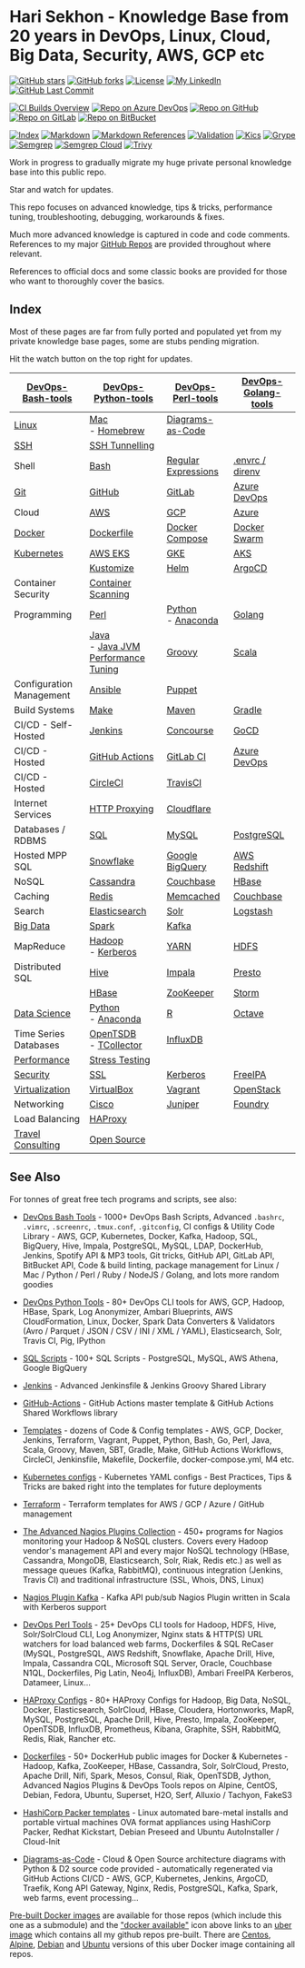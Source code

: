 # Hari Sekhon - Knowledge Base from 20 years in DevOps, Linux, Cloud, Big Data, Security, AWS, GCP etc

[![GitHub stars](https://img.shields.io/github/stars/HariSekhon/Knowledge-Base?logo=github)](https://github.com/HariSekhon/Knowledge-Base/stargazers)
[![GitHub forks](https://img.shields.io/github/forks/HariSekhon/Knowledge-Base?logo=github)](https://github.com/HariSekhon/Knowledge-Base/network)
[![License](https://img.shields.io/badge/license-MIT-green)](https://github.com/HariSekhon/Knowledge-Base/blob/master/LICENSE)
[![My LinkedIn](https://img.shields.io/badge/LinkedIn%20Profile-HariSekhon-blue?logo=linkedin)](https://www.linkedin.com/in/HariSekhon/)
[![GitHub Last Commit](https://img.shields.io/github/last-commit/HariSekhon/Knowledge-Base?logo=github)](https://github.com/HariSekhon/Knowledge-Base/commits/master)

[![CI Builds Overview](https://img.shields.io/badge/CI%20Builds-Overview%20Page-blue?logo=circleci)](https://harisekhon.github.io/CI-CD/)
[![Repo on Azure DevOps](https://img.shields.io/badge/repo-Azure%20DevOps-0078D7?logo=azure%20devops)](https://dev.azure.com/HariSekhon/GitHub/_git/Docs)
[![Repo on GitHub](https://img.shields.io/badge/repo-GitHub-2088FF?logo=github)](https://github.com/HariSekhon/Knowledge-Base)
[![Repo on GitLab](https://img.shields.io/badge/repo-GitLab-FCA121?logo=gitlab)](https://gitlab.com/HariSekhon/Knowledge-Base)
[![Repo on BitBucket](https://img.shields.io/badge/repo-BitBucket-0052CC?logo=bitbucket)](https://bitbucket.org/HariSekhon/Knowledge-Base)

[![Index](https://github.com/HariSekhon/Knowledge-Base/actions/workflows/index.yaml/badge.svg)](https://github.com/HariSekhon/Knowledge-Base/actions/workflows/index.yaml)
[![Markdown](https://github.com/HariSekhon/Knowledge-Base/actions/workflows/markdown.yaml/badge.svg)](https://github.com/HariSekhon/Knowledge-Base/actions/workflows/markdown.yaml)
[![Markdown References](https://github.com/HariSekhon/Knowledge-Base/actions/workflows/markdown_references.yaml/badge.svg)](https://github.com/HariSekhon/Knowledge-Base/actions/workflows/markdown_references.yaml)
[![Validation](https://github.com/HariSekhon/Knowledge-Base/actions/workflows/validate.yaml/badge.svg)](https://github.com/HariSekhon/Knowledge-Base/actions/workflows/validate.yaml)
[![Kics](https://github.com/HariSekhon/Knowledge-Base/actions/workflows/kics.yaml/badge.svg)](https://github.com/HariSekhon/Knowledge-Base/actions/workflows/kics.yaml)
[![Grype](https://github.com/HariSekhon/Knowledge-Base/actions/workflows/grype.yaml/badge.svg)](https://github.com/HariSekhon/Knowledge-Base/actions/workflows/grype.yaml)
[![Semgrep](https://github.com/HariSekhon/Knowledge-Base/actions/workflows/semgrep.yaml/badge.svg)](https://github.com/HariSekhon/Knowledge-Base/actions/workflows/semgrep.yaml)
[![Semgrep Cloud](https://github.com/HariSekhon/Knowledge-Base/actions/workflows/semgrep-cloud.yaml/badge.svg)](https://github.com/HariSekhon/Knowledge-Base/actions/workflows/semgrep-cloud.yaml)
[![Trivy](https://github.com/HariSekhon/Knowledge-Base/actions/workflows/trivy.yaml/badge.svg)](https://github.com/HariSekhon/Knowledge-Base/actions/workflows/trivy.yaml)

Work in progress to gradually migrate my huge private personal knowledge base into this public repo.

Star and watch for updates.

This repo focuses on advanced knowledge, tips & tricks, performance tuning, troubleshooting, debugging, workarounds &
fixes.

Much more advanced knowledge is captured in code and code comments. References to my major
[GitHub Repos](https://github.com/HariSekhon?tab=repositories&q=&type=&language=&sort=stargazers) are provided
throughout where relevant.

References to official docs and some classic books are provided for those who want to thoroughly cover the basics.

## Index

Most of these pages are far from fully ported and populated yet from my private knowledge base pages, some are stubs
pending migration.

Hit the watch button on the top right for updates.

| [DevOps-Bash-tools](devops-bash-tools.md) | [DevOps-Python-tools](devops-python-tools.md)                                        | [DevOps-Perl-tools](devops-perl-tools.md)         | [DevOps-Golang-tools](devops-golang-tools.md) |
|-------------------------------------------|--------------------------------------------------------------------------------------|---------------------------------------------------|-----------------------------------------------|
| [Linux](linux.md)                         | [Mac](mac.md)<br/>- [Homebrew](brew.md)                                              | [Diagrams-as-Code](diagrams.md)                   |                                               |                                         |
| [SSH](ssh.md)                             | [SSH Tunnelling](ssh-tunnelling.md)                                                  |                                                   |                                               |
| Shell                                     | [Bash](bash.md)                                                                      | [Regular Expressions](regex.md)                   | [.envrc / direnv](envrc.md)                   | [Editors](editors.md)                   |
| [Git](git.md)                             | [GitHub](github.md)                                                                  | [GitLab](gitlab.md)                               | [Azure DevOps](azure-devops.md)               | [Bitbucket](bitbucket.md)               |
| Cloud                                     | [AWS](aws.md)                                                                        | [GCP](gcp.md)                                     | [Azure](azure.md)                             | [Terraform](terraform.md)               |
| [Docker](docker.md)                       | [Dockerfile](dockerfile.md)                                                          | [Docker Compose](docker-compose.md)               | [Docker Swarm](docker-swarm.md)               | [Podman](podman.md)                     |
| [Kubernetes](kubernetes.md)               | [AWS EKS](eks.md)                                                                    | [GKE](gke.md)                                     | [AKS](aks.md)                                 |
|                                           | [Kustomize](kustomize.md)                                                            | [Helm](helm.md)                                   | [ArgoCD](argocd.md)                           | [Cert Manager](cert-manager.md)         |
| Container Security                        | [Container Scanning](container-scanning.md)                                          |
| Programming                               | [Perl](perl.md)                                                                      | [Python](python.md)<br/>- [Anaconda](anaconda.md) | [Golang](go.md)                               | [R](r.md)                               |
|                                           | [Java](java.md)<br/>  - [Java JVM Performance Tuning](java-jvm-performance-tuning.md) | [Groovy](groovy.md)                               | [Scala](scala.md)                             | [Regular Expressions](regex.md)
| Configuration Management                  | [Ansible](ansible.md)                                                                | [Puppet](puppet.md)                               |                                               |                                         |
| Build Systems                             | [Make](make.md)                                                                      | [Maven](maven.md)                                 | [Gradle](gradle.md)                           | [SBT](sbt.md)
| CI/CD - Self-Hosted                       | [Jenkins](jenkins.md)                                                                | [Concourse](concourse.md)                         | [GoCD](gocd.md)                               |
| CI/CD - Hosted                            | [GitHub Actions](github-actions.md)                                                  | [GitLab CI](gitlab-ci.md)                         | [Azure DevOps](azure-devops.md)               | [Bitbucket Pipelines](bitbucket.md)     |
| CI/CD - Hosted                            | [CircleCI](circleci.md)                                                              | [TravisCI](travis.md)                             |
| Internet Services                         | [HTTP Proxying](http-proxying.md)                                                    | [Cloudflare](cloudflare.md)                       |
| Databases / RDBMS                         | [SQL](sql.md)                                                                        | [MySQL](mysql.md)                                 | [PostgreSQL](postgres.md)                     | [Data Warehousing](data-warehousing.md) |
| Hosted MPP SQL                            | [Snowflake](snowflake.md)                                                            | [Google BigQuery](bigquery.md)                    | [AWS Redshift](redshift.md)                   |                                         | |
| NoSQL                                     | [Cassandra](cassandra.md)                                                            | [Couchbase](couchbase.md)                         | [HBase](hbase.md)                             | [MongoDB](mongo.md)                     |
| Caching                                   | [Redis](redis.md)                                                                    | [Memcached](memcached.md)                         | [Couchbase](couchbase.md)                     |
| Search                                    | [Elasticsearch](elasticsearch.md)                                                    | [Solr](solr.md)                                   | [Logstash](logstash.md)                       |
| [Big Data](bigdata.md)                    | [Spark](spark.md)                                                                    | [Kafka](kafka.md)                                 |
| MapReduce                                 | [Hadoop](hadoop.md)<br/> - [Kerberos](hadoop-kerberos.md)                            | [YARN](yarn.md)                                   | [HDFS](hdfs.md)                               | [Pig](pig.md)                           |
| Distributed SQL                           | [Hive](hive.md)                                                                      | [Impala](impala.md)                               | [Presto](presto.md)                           | [Apache Drill](drill.md)                |
|                                           | [HBase](hbase.md)                                                                    | [ZooKeeper](zookeeper.md)                         | [Storm](storm.md)                             | [Data Warehousing](data-warehousing.md) |
| [Data Science](data-science.md)           | [Python](python.md)<br/>- [Anaconda](anaconda.md)                                    | [R](r.md)                                         | [Octave](octave.md)                           |
| Time Series Databases                     | [OpenTSDB](opentsdb.md)<br/>- [TCollector](tcollector.md)                            | [InfluxDB](influxdb.md)                           |
| [Performance](performance.md)             | [Stress Testing](stress-testing.md)                                                  |
| [Security](security.md)                   | [SSL](ssl.md)                                                                        | [Kerberos](kerberos.md)                           | [FreeIPA](freeipa.md)                         | [Penetration Testing](pentesting.md)    |
| [Virtualization](virtualization.md)       | [VirtualBox](virtualbox.md)                                                          | [Vagrant](vagrant.md)                             | [OpenStack](openstack.md)                     |
| Networking                                | [Cisco](cisco.md)                                                                    | [Juniper](juniper.md)                             | [Foundry](foundry.md)                         |
| Load Balancing                            | [HAProxy](haproxy.md)                                                                |
| [Travel Consulting](travel-consulting.md) | [Open Source](open-source.md)                                                        |

## See Also

For tonnes of great free tech programs and scripts, see also:

- [DevOps Bash Tools](https://github.com/HariSekhon/DevOps-Bash-tools) - 1000+ DevOps Bash Scripts, Advanced `.bashrc`, `.vimrc`, `.screenrc`, `.tmux.conf`, `.gitconfig`, CI configs & Utility Code Library - AWS, GCP, Kubernetes, Docker, Kafka, Hadoop, SQL, BigQuery, Hive, Impala, PostgreSQL, MySQL, LDAP, DockerHub, Jenkins, Spotify API & MP3 tools, Git tricks, GitHub API, GitLab API, BitBucket API, Code & build linting, package management for Linux / Mac / Python / Perl / Ruby / NodeJS / Golang, and lots more random goodies

- [DevOps Python Tools](https://github.com/HariSekhon/DevOps-Python-tools) - 80+ DevOps CLI tools for AWS, GCP, Hadoop, HBase, Spark, Log Anonymizer, Ambari Blueprints, AWS CloudFormation, Linux, Docker, Spark Data Converters & Validators (Avro / Parquet / JSON / CSV / INI / XML / YAML), Elasticsearch, Solr, Travis CI, Pig, IPython

- [SQL Scripts](https://github.com/HariSekhon/SQL-scripts) - 100+ SQL Scripts - PostgreSQL, MySQL, AWS Athena, Google BigQuery

- [Jenkins](https://github.com/HariSekhon/Jenkins) - Advanced Jenkinsfile & Jenkins Groovy Shared Library

- [GitHub-Actions](https://github.com/HariSekhon/GitHub-Actions) - GitHub Actions master template & GitHub Actions Shared Workflows library

- [Templates](https://github.com/HariSekhon/Templates) - dozens of Code & Config templates - AWS, GCP, Docker, Jenkins, Terraform, Vagrant, Puppet, Python, Bash, Go, Perl, Java, Scala, Groovy, Maven, SBT, Gradle, Make, GitHub Actions Workflows, CircleCI, Jenkinsfile, Makefile, Dockerfile, docker-compose.yml, M4 etc.

- [Kubernetes configs](https://github.com/HariSekhon/Kubernetes-configs) - Kubernetes YAML configs - Best Practices, Tips & Tricks are baked right into the templates for future deployments

- [Terraform](https://github.com/HariSekhon/Terraform) - Terraform templates for AWS / GCP / Azure / GitHub management

- [The Advanced Nagios Plugins Collection](https://github.com/HariSekhon/Nagios-Plugins) - 450+ programs for Nagios monitoring your Hadoop & NoSQL clusters. Covers every Hadoop vendor's management API and every major NoSQL technology (HBase, Cassandra, MongoDB, Elasticsearch, Solr, Riak, Redis etc.) as well as message queues (Kafka, RabbitMQ), continuous integration (Jenkins, Travis CI) and traditional infrastructure (SSL, Whois, DNS, Linux)

- [Nagios Plugin Kafka](https://github.com/HariSekhon/Nagios-Plugin-Kafka) - Kafka API pub/sub Nagios Plugin written in Scala with Kerberos support

- [DevOps Perl Tools](https://github.com/harisekhon/perl-tools) - 25+ DevOps CLI tools for Hadoop, HDFS, Hive, Solr/SolrCloud CLI, Log Anonymizer, Nginx stats & HTTP(S) URL watchers for load balanced web farms, Dockerfiles & SQL ReCaser (MySQL, PostgreSQL, AWS Redshift, Snowflake, Apache Drill, Hive, Impala, Cassandra CQL, Microsoft SQL Server, Oracle, Couchbase N1QL, Dockerfiles, Pig Latin, Neo4j, InfluxDB), Ambari FreeIPA Kerberos, Datameer, Linux...

- [HAProxy Configs](https://github.com/HariSekhon/HAProxy-configs) - 80+ HAProxy Configs for Hadoop, Big Data, NoSQL, Docker, Elasticsearch, SolrCloud, HBase, Cloudera, Hortonworks, MapR, MySQL, PostgreSQL, Apache Drill, Hive, Presto, Impala, ZooKeeper, OpenTSDB, InfluxDB, Prometheus, Kibana, Graphite, SSH, RabbitMQ, Redis, Riak, Rancher etc.

- [Dockerfiles](https://github.com/HariSekhon/Dockerfiles) - 50+ DockerHub public images for Docker & Kubernetes - Hadoop, Kafka, ZooKeeper, HBase, Cassandra, Solr, SolrCloud, Presto, Apache Drill, Nifi, Spark, Mesos, Consul, Riak, OpenTSDB, Jython, Advanced Nagios Plugins & DevOps Tools repos on Alpine, CentOS, Debian, Fedora, Ubuntu, Superset, H2O, Serf, Alluxio / Tachyon, FakeS3

- [HashiCorp Packer templates](https://github.com/HariSekhon/Packer-templates) - Linux automated bare-metal installs and portable virtual machines OVA format appliances using HashiCorp Packer, Redhat Kickstart, Debian Preseed and Ubuntu AutoInstaller / Cloud-Init

- [Diagrams-as-Code](https://github.com/HariSekhon/Diagrams-as-Code) - Cloud & Open Source architecture diagrams with Python & D2 source code provided - automatically regenerated via GitHub Actions CI/CD - AWS, GCP, Kubernetes, Jenkins, ArgoCD, Traefik, Kong API Gateway, Nginx, Redis, PostgreSQL, Kafka, Spark, web farms, event processing...

[Pre-built Docker images](https://hub.docker.com/u/harisekhon/) are available for those repos (which include this one as a submodule) and the ["docker available"](https://hub.docker.com/r/harisekhon/centos-github/)  icon above links to an [uber image](https://hub.docker.com/r/harisekhon/centos-github/) which contains all my github repos pre-built. There are [Centos](https://hub.docker.com/r/harisekhon/centos-github/), [Alpine](https://hub.docker.com/r/harisekhon/alpine-github/), [Debian](https://hub.docker.com/r/harisekhon/debian-github/) and [Ubuntu](https://hub.docker.com/r/harisekhon/ubuntu-github/) versions of this uber Docker image containing all repos.
